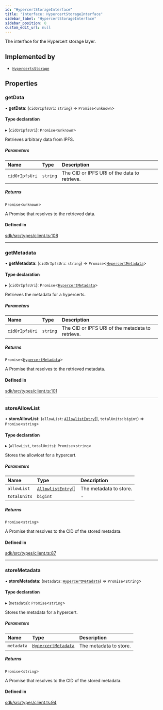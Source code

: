 ```yaml
---
id: "HypercertStorageInterface"
title: "Interface: HypercertStorageInterface"
sidebar_label: "HypercertStorageInterface"
sidebar_position: 0
custom_edit_url: null
---
```


The interface for the Hypercert storage layer.

## Implemented by

- [`HypercertsStorage`](../classes/HypercertsStorage.md)

## Properties

### getData

• **getData**: (`cidOrIpfsUri`: `string`) => `Promise`<`unknown`\>

#### Type declaration

▸ (`cidOrIpfsUri`): `Promise`<`unknown`\>

Retrieves arbitrary data from IPFS.

##### Parameters

| Name           | Type     | Description                                  |
| :------------- | :------- | :------------------------------------------- |
| `cidOrIpfsUri` | `string` | The CID or IPFS URI of the data to retrieve. |

##### Returns

`Promise`<`unknown`\>

A Promise that resolves to the retrieved data.

#### Defined in

[sdk/src/types/client.ts:108](https://github.com/hypercerts-org/hypercerts/blob/c0c7b0d/sdk/src/types/client.ts#L108)

---

### getMetadata

• **getMetadata**: (`cidOrIpfsUri`: `string`) => `Promise`<[`HypercertMetadata`](HypercertMetadata.md)\>

#### Type declaration

▸ (`cidOrIpfsUri`): `Promise`<[`HypercertMetadata`](HypercertMetadata.md)\>

Retrieves the metadata for a hypercerts.

##### Parameters

| Name           | Type     | Description                                      |
| :------------- | :------- | :----------------------------------------------- |
| `cidOrIpfsUri` | `string` | The CID or IPFS URI of the metadata to retrieve. |

##### Returns

`Promise`<[`HypercertMetadata`](HypercertMetadata.md)\>

A Promise that resolves to the retrieved metadata.

#### Defined in

[sdk/src/types/client.ts:101](https://github.com/hypercerts-org/hypercerts/blob/c0c7b0d/sdk/src/types/client.ts#L101)

---

### storeAllowList

• **storeAllowList**: (`allowList`: [`AllowlistEntry`](../modules.md#allowlistentry)[], `totalUnits`: `bigint`) => `Promise`<`string`\>

#### Type declaration

▸ (`allowList`, `totalUnits`): `Promise`<`string`\>

Stores the allowlost for a hypercert.

##### Parameters

| Name         | Type                                               | Description            |
| :----------- | :------------------------------------------------- | :--------------------- |
| `allowList`  | [`AllowlistEntry`](../modules.md#allowlistentry)[] | The metadata to store. |
| `totalUnits` | `bigint`                                           | -                      |

##### Returns

`Promise`<`string`\>

A Promise that resolves to the CID of the stored metadata.

#### Defined in

[sdk/src/types/client.ts:87](https://github.com/hypercerts-org/hypercerts/blob/c0c7b0d/sdk/src/types/client.ts#L87)

---

### storeMetadata

• **storeMetadata**: (`metadata`: [`HypercertMetadata`](HypercertMetadata.md)) => `Promise`<`string`\>

#### Type declaration

▸ (`metadata`): `Promise`<`string`\>

Stores the metadata for a hypercert.

##### Parameters

| Name       | Type                                        | Description            |
| :--------- | :------------------------------------------ | :--------------------- |
| `metadata` | [`HypercertMetadata`](HypercertMetadata.md) | The metadata to store. |

##### Returns

`Promise`<`string`\>

A Promise that resolves to the CID of the stored metadata.

#### Defined in

[sdk/src/types/client.ts:94](https://github.com/hypercerts-org/hypercerts/blob/c0c7b0d/sdk/src/types/client.ts#L94)
